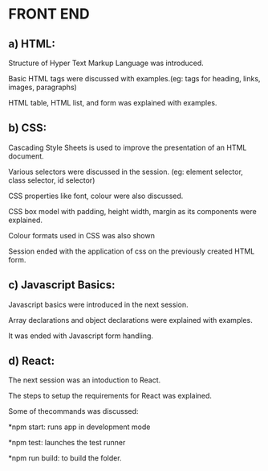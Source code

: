 # FRONT END

## a) HTML:

Structure of Hyper Text Markup Language was introduced.

Basic HTML tags were discussed with examples.(eg: tags for heading, links, images, paragraphs)

HTML table, HTML list, and form was explained with examples.

## b) CSS:

Cascading Style Sheets is used to improve the presentation of an HTML document.

Various selectors were discussed in the session. (eg: element selector, class selector, id selector)

CSS properties like font, colour were also discussed.

CSS box model with padding, height width, margin as its components were explained.

Colour formats used in CSS was also shown

Session ended with the application of css on the previously created HTML form.

## c) Javascript Basics:

Javascript basics were introduced in the next session.

Array declarations and object declarations were explained with examples.

It was ended with Javascript form handling.

## d) React:

The next session was an intoduction to React.

The steps to setup the requirements for React was explained.

Some of thecommands was discussed:

*npm start: runs app in development mode

*npm test: launches the test runner

*npm run build: to build the folder.
